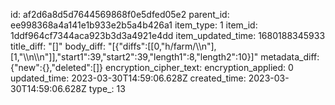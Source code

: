 id: af2d6a8d5d7644569868f0e5dfed05e2
parent_id: ee998368a4a141e1b933e2b5a4b426a1
item_type: 1
item_id: 1ddf964cf7344aca923b3d3a4921e4dd
item_updated_time: 1680188345933
title_diff: "[]"
body_diff: "[{\"diffs\":[[0,\"h/farm/\\\n\"],[1,\"\\\n\\\n\"]],\"start1\":39,\"start2\":39,\"length1\":8,\"length2\":10}]"
metadata_diff: {"new":{},"deleted":[]}
encryption_cipher_text: 
encryption_applied: 0
updated_time: 2023-03-30T14:59:06.628Z
created_time: 2023-03-30T14:59:06.628Z
type_: 13